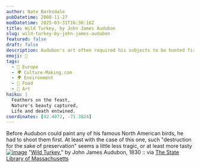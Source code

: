 ```yaml
---
author: Nate Barksdale
pubDatetime: 2008-11-27
modDatetime: 2025-03-31T16:30:16Z
title: Wild Turkey, by John James Audubon
slug: wild-turkey-by-john-james-audubon
featured: false
draft: false
description: Audubon's art often required his subjects to be hunted first, illustrating a complex relationship between nature and preservation.
emoji: 🦃
tags:
  - 🍷 Europe
  - 🌍 Culture-Making.com
  - 🌍 Environment
  - 🍗 Food
  - 🎨 Art
haiku: |
  Feathers on the feast,  
  Nature's beauty captured,  
  Life and death entwined.
coordinates: [42.4072, -71.3824]
---
```


Before Audubon could paint any of his famous North American birds, he had to shoot them first. At least with the case of this one, such "destruction for the sake of preservation" seems a little less tragic, or at least more tasty
[![image](http://culture-making.com/media/Audubon_Wild_Turkey_Large.jpg)](http://www.mass.gov/lib/collections/dc/Audubon/Wild_Turkey.htm)
"[Wild Turkey](http://web.archive.org/web/20081205072930/http://www.mass.gov/lib/collections/dc/Audubon/Wild_Turkey.htm)," by John James Audubon, 1830 :: via [The State Library of Massachusetts](http://web.archive.org/web/20081205072930/http://www.mass.gov/lib/collections/dc/Audubon/Wild_Turkey.htm)
